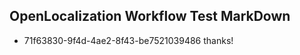 ## OpenLocalization Workflow Test MarkDown
* 71f63830-9f4d-4ae2-8f43-be7521039486 
thanks!<!--HONumber=Mar16_HO4-->
